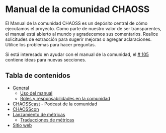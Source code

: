 # Manual de la comunidad CHAOSS

El Manual de la comunidad CHAOSS es un depósito central de cómo ejecutamos el proyecto. Como parte de nuestro valor de ser transparentes, el manual está abierto al mundo y agradecemos sus comentarios. Realice solicitudes de extracción para sugerir mejoras o agregar aclaraciones. Utilice los problemas para hacer preguntas.

Si está interesado en ayudar con el manual de la comunidad, el [# 105](https://github.com/chaoss/governance/issues/105) contiene ideas para nuevas secciones.

## Tabla de contenidos

- [General](./)
    - [Uso del manual](./handbook-usage.md)
    - [Roles y responsabilidades en la comunidad](./roles-responsibilities.md)
- [CHAOSScast](./chaosscast.md) - Podcast de la comunidad
- [CHAOSScon](./chaosscon.md)
- [Lanzamiento de métricas](./metrics-release.md)
    - [Traducciones de métricas](./metrics-translations.md)
- [Sitio web](./website.md)
